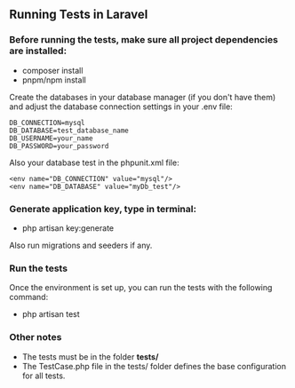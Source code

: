 ## Running Tests in Laravel

###  Before running the tests, make sure all project dependencies are installed:

- composer install
- pnpm/npm install

Create the databases in your database manager (if you don't have them) and adjust the database connection settings in your .env file:

    DB_CONNECTION=mysql
    DB_DATABASE=test_database_name
    DB_USERNAME=your_name
    DB_PASSWORD=your_password

Also your database test in the phpunit.xml file:

    <env name="DB_CONNECTION" value="mysql"/>
    <env name="DB_DATABASE" value="myDb_test"/>


### Generate application key, type in terminal:
 
- php artisan key:generate

Also run migrations and seeders if any.

### Run the tests 

Once the environment is set up, you can run the tests with the following command:

- php artisan test

### Other notes

- The tests must be in the folder **tests/**
- The TestCase.php file in the tests/ folder defines the base configuration for all tests.

